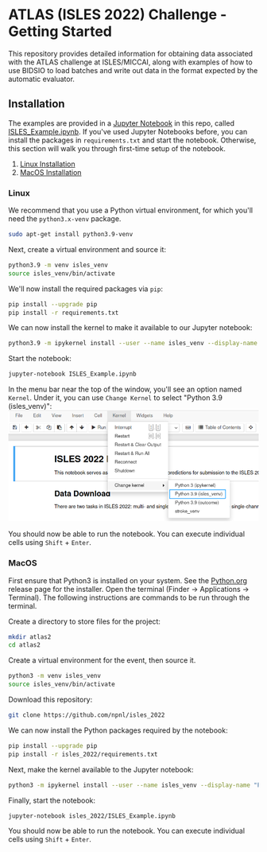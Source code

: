 # ATLAS (ISLES 2022) Challenge - Getting Started
This repository provides detailed information for obtaining data associated with the ATLAS challenge at ISLES/MICCAI, along with examples
of how to use BIDSIO to load batches and write out data in the format expected by the automatic evaluator.  

## Installation
The examples are provided in a [Jupyter Notebook](https://jupyter.org/) in this repo, called 
[ISLES_Example.ipynb](ISLES_Example.ipynb). If you've used Jupyter Notebooks before, you can install the packages
in `requirements.txt` and start the notebook. Otherwise, this section will walk you through first-time setup of 
the notebook.  
  
1. [Linux Installation](linux)
2. [MacOS Installation](macos)

### Linux <a name=linux></a>
We recommend that you use a Python virtual environment, for which you'll need the `python3.x-venv` package.
```bash
sudo apt-get install python3.9-venv
```
Next, create a virtual environment and source it:  
```bash
python3.9 -m venv isles_venv
source isles_venv/bin/activate
```
We'll now install the required packages via `pip`:
```bash
pip install --upgrade pip
pip install -r requirements.txt
```
We can now install the kernel to make it available to our Jupyter notebook:
```bash
python3.9 -m ipykernel install --user --name isles_venv --display-name "Python 3.9 (isles_venv)"
 ```
Start the notebook:
```bash
jupyter-notebook ISLES_Example.ipynb
```
In the menu bar near the top of the window, you'll see an option named `Kernel`. Under it, you can use `Change Kernel`
to select "Python 3.9 (isles_venv)": 
![image](images/isles_venv_kernel.png)

You should now be able to run the notebook. You can execute individual cells using `Shift` + `Enter`.

### MacOS <a name=macos></a>

First ensure that Python3 is installed on your system. See the [Python.org](https://www.python.org/downloads/macos/) 
release page for the installer. Open the terminal (Finder -> Applications -> Terminal). The following instructions are 
commands to be run through the terminal.

Create a directory to store files for the project:  
```bash
mkdir atlas2
cd atlas2
```

Create a virtual environment for the event, then source it.  
```bash
python3 -m venv isles_venv
source isles_venv/bin/activate
```

Download this repository:  
```bash
git clone https://github.com/npnl/isles_2022
```

We can now install the Python packages required by the notebook:
```bash
pip install --upgrade pip
pip install -r isles_2022/requirements.txt
```

Next, make the kernel available to the Jupyter notebook:
```bash
python3 -m ipykernel install --user --name isles_venv --display-name "Python 3 (isles_venv)"
```

Finally, start the notebook:
```bash
jupyter-notebook isles_2022/ISLES_Example.ipynb
```

You should now be able to run the notebook. You can execute individual cells using `Shift` + `Enter`.
